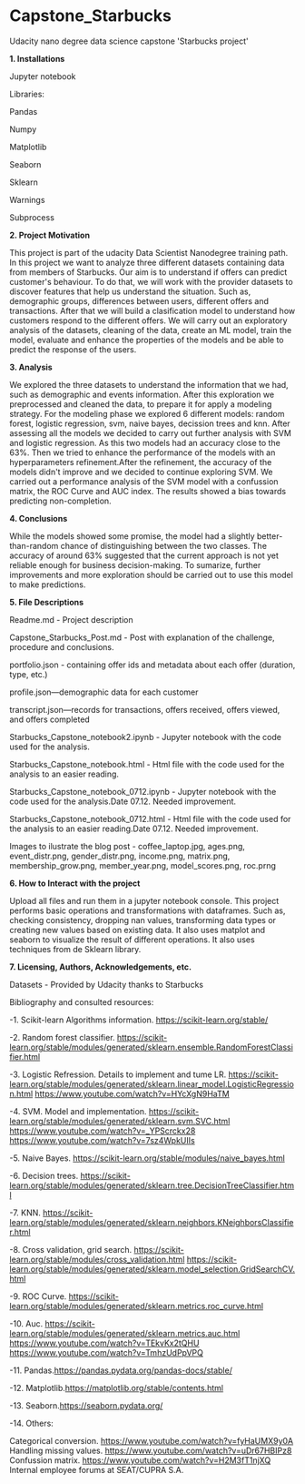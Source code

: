 # Capstone_Starbucks
Udacity nano degree data science capstone 'Starbucks project'

**1. Installations**

Jupyter notebook

Libraries:

  Pandas
  
  Numpy
  
  Matplotlib
  
  Seaborn
  
  Sklearn
  
  Warnings
  
  Subprocess

**2. Project Motivation**

This project is part of the udacity Data Scientist Nanodegree training path. In this project we want to analyze three different datasets containing data from members of Starbucks. Our aim is to understand if offers can predict customer's behaviour. To do that, we will work with the provider datasets to discover features that help us understand the situation. Such as, demographic groups, differences between users, different offers and transactions. After that we will build a clasification model to understand how customers respond to the different offers. We will carry out an exploratory analysis of the datasets, cleaning of the data, create an ML model, train the model, evaluate and enhance the properties of the models and be able to predict the response of the users.

**3. Analysis**

We explored the three datasets to understand the information that we had, such as demographic and events information.
After this exploration we preprocessed and cleaned the data, to prepare it for apply a modeling strategy.
For the modeling phase we explored 6 different models: random forest, logistic regression, svm, naive bayes, decission trees and knn. After assessing all the models we decided to carry out further analysis with SVM and logistic regression. As this two models had an accuracy close to the 63%.
Then we tried to enhance the performance of the models with an hyperparameters refinement.After the refinement, the accuracy of the models didn't improve and we decided to continue exploring SVM.
We carried out a performance analysis of the SVM model with a confussion matrix, the ROC Curve and AUC index. The results showed a bias towards predicting non-completion. 

**4. Conclusions**

While the models showed some promise, the model had a slightly better-than-random chance of distinguishing between the two classes. The accuracy of around 63% suggested that the current approach is not yet reliable enough for business decision-making. To sumarize, further improvements and more exploration should be carried out to use this model to make predictions.

**5. File Descriptions**

Readme.md - Project description

Capstone_Starbucks_Post.md - Post with explanation of the challenge, procedure and conclusions.

portfolio.json - containing offer ids and metadata about each offer (duration, type, etc.)

profile.json—demographic data for each customer

transcript.json—records for transactions, offers received, offers viewed, and offers completed

Starbucks_Capstone_notebook2.ipynb - Jupyter notebook with the code used for the analysis.

Starbucks_Capstone_notebook.html - Html file with the code used for the analysis to an easier reading.

Starbucks_Capstone_notebook_0712.ipynb - Jupyter notebook with the code used for the analysis.Date 07.12. Needed improvement.

Starbucks_Capstone_notebook_0712.html - Html file with the code used for the analysis to an easier reading.Date 07.12. Needed improvement.

Images to ilustrate the blog post - coffee_laptop.jpg, ages.png, event_distr.png, gender_distr.png, income.png, matrix.png, membership_grow.png, member_year.png, model_scores.png, roc.prng


**6. How to Interact with the project**

Upload all files and run them in a jupyter notebook console.
This project performs basic operations and transformations with dataframes. Such as, checking consistency, dropping nan values, transforming data types or creating new values based on existing data. It also uses matplot and seaborn to visualize the result of different operations. It also uses techniques from de Sklearn library.

**7. Licensing, Authors, Acknowledgements, etc.**

Datasets - Provided by Udacity thanks to Starbucks

Bibliography and consulted resources:

  -1. Scikit-learn Algorithms information. https://scikit-learn.org/stable/
  
  -2. Random forest classifier. https://scikit-learn.org/stable/modules/generated/sklearn.ensemble.RandomForestClassifier.html
  
  -3. Logistic Refression. Details to implement and tume LR. https://scikit-learn.org/stable/modules/generated/sklearn.linear_model.LogisticRegression.html
  https://www.youtube.com/watch?v=HYcXgN9HaTM
  
  -4. SVM. Model and implementation. https://scikit-learn.org/stable/modules/generated/sklearn.svm.SVC.html 
  https://www.youtube.com/watch?v=_YPScrckx28
  https://www.youtube.com/watch?v=7sz4WpkUIIs
  
  -5. Naive Bayes. https://scikit-learn.org/stable/modules/naive_bayes.html
  
  -6. Decision trees. https://scikit-learn.org/stable/modules/generated/sklearn.tree.DecisionTreeClassifier.html
  
  -7. KNN. https://scikit-learn.org/stable/modules/generated/sklearn.neighbors.KNeighborsClassifier.html
  
  -8. Cross validation, grid search. https://scikit-learn.org/stable/modules/cross_validation.html
  https://scikit-learn.org/stable/modules/generated/sklearn.model_selection.GridSearchCV.html
  
  -9. ROC Curve. https://scikit-learn.org/stable/modules/generated/sklearn.metrics.roc_curve.html
  
  -10. Auc. https://scikit-learn.org/stable/modules/generated/sklearn.metrics.auc.html
  https://www.youtube.com/watch?v=TEkvKx2tQHU
  https://www.youtube.com/watch?v=TmhzUdPpVPQ
  
  -11. Pandas.https://pandas.pydata.org/pandas-docs/stable/
  
  -12. Matplotlib.https://matplotlib.org/stable/contents.html
  
  -13. Seaborn.https://seaborn.pydata.org/
  
  -14. Others:
  
  Categorical conversion. https://www.youtube.com/watch?v=fyHaUMX9y0A
  Handling missing values. https://www.youtube.com/watch?v=uDr67HBIPz8
  Confussion matrix. https://www.youtube.com/watch?v=H2M3fT1njXQ
  Internal employee forums at SEAT/CUPRA S.A.

